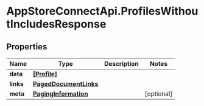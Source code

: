 # AppStoreConnectApi.ProfilesWithoutIncludesResponse

## Properties

Name | Type | Description | Notes
------------ | ------------- | ------------- | -------------
**data** | [**[Profile]**](Profile.md) |  | 
**links** | [**PagedDocumentLinks**](PagedDocumentLinks.md) |  | 
**meta** | [**PagingInformation**](PagingInformation.md) |  | [optional] 



